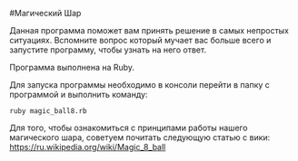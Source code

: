 #Магический Шар

Данная программа поможет вам принять решение в самых непростых ситуациях. Вспомните вопрос который мучает вас больше всего и запустите программу, чтобы узнать на него ответ.

Программа выполнена на Ruby.

Для запуска программы необходимо в консоли перейти в папку с программой и выполнить команду: 

    ruby magic_ball8.rb

Для того, чтобы ознакомиться с принципами работы нашего магического шара, советуем почитать следующую статью с вики:
https://ru.wikipedia.org/wiki/Magic_8_ball
